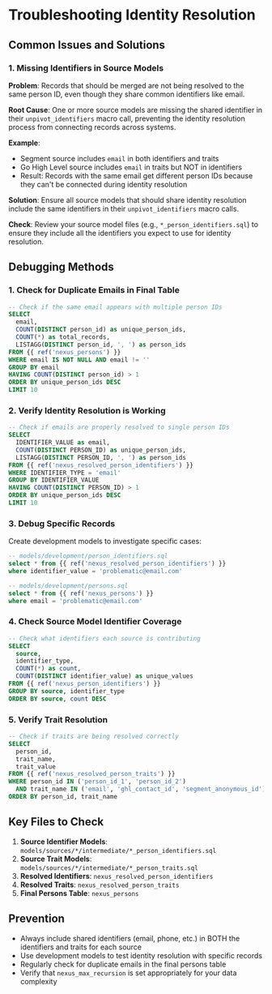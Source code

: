 # Troubleshooting Identity Resolution

## Common Issues and Solutions

### 1. Missing Identifiers in Source Models

**Problem**: Records that should be merged are not being resolved to the same
person ID, even though they share common identifiers like email.

**Root Cause**: One or more source models are missing the shared identifier in
their `unpivot_identifiers` macro call, preventing the identity resolution
process from connecting records across systems.

**Example**:

- Segment source includes `email` in both identifiers and traits
- Go High Level source includes `email` in traits but NOT in identifiers
- Result: Records with the same email get different person IDs because they
  can't be connected during identity resolution

**Solution**: Ensure all source models that should share identity resolution
include the same identifiers in their `unpivot_identifiers` macro calls.

**Check**: Review your source model files (e.g., `*_person_identifiers.sql`) to
ensure they include all the identifiers you expect to use for identity
resolution.

## Debugging Methods

### 1. Check for Duplicate Emails in Final Table

```sql
-- Check if the same email appears with multiple person IDs
SELECT
  email,
  COUNT(DISTINCT person_id) as unique_person_ids,
  COUNT(*) as total_records,
  LISTAGG(DISTINCT person_id, ', ') as person_ids
FROM {{ ref('nexus_persons') }}
WHERE email IS NOT NULL AND email != ''
GROUP BY email
HAVING COUNT(DISTINCT person_id) > 1
ORDER BY unique_person_ids DESC
LIMIT 10
```

### 2. Verify Identity Resolution is Working

```sql
-- Check if emails are properly resolved to single person IDs
SELECT
  IDENTIFIER_VALUE as email,
  COUNT(DISTINCT PERSON_ID) as unique_person_ids,
  LISTAGG(DISTINCT PERSON_ID, ', ') as person_ids
FROM {{ ref('nexus_resolved_person_identifiers') }}
WHERE IDENTIFIER_TYPE = 'email'
GROUP BY IDENTIFIER_VALUE
HAVING COUNT(DISTINCT PERSON_ID) > 1
ORDER BY unique_person_ids DESC
LIMIT 10
```

### 3. Debug Specific Records

Create development models to investigate specific cases:

```sql
-- models/development/person_identifiers.sql
select * from {{ ref('nexus_resolved_person_identifiers') }}
where identifier_value = 'problematic@email.com'
```

```sql
-- models/development/persons.sql
select * from {{ ref('nexus_persons') }}
where email = 'problematic@email.com'
```

### 4. Check Source Model Identifier Coverage

```sql
-- Check what identifiers each source is contributing
SELECT
  source,
  identifier_type,
  COUNT(*) as count,
  COUNT(DISTINCT identifier_value) as unique_values
FROM {{ ref('nexus_person_identifiers') }}
GROUP BY source, identifier_type
ORDER BY source, count DESC
```

### 5. Verify Trait Resolution

```sql
-- Check if traits are being resolved correctly
SELECT
  person_id,
  trait_name,
  trait_value
FROM {{ ref('nexus_resolved_person_traits') }}
WHERE person_id IN ('person_id_1', 'person_id_2')
  AND trait_name IN ('email', 'ghl_contact_id', 'segment_anonymous_id')
ORDER BY person_id, trait_name
```

## Key Files to Check

1. **Source Identifier Models**:
   `models/sources/*/intermediate/*_person_identifiers.sql`
2. **Source Trait Models**: `models/sources/*/intermediate/*_person_traits.sql`
3. **Resolved Identifiers**: `nexus_resolved_person_identifiers`
4. **Resolved Traits**: `nexus_resolved_person_traits`
5. **Final Persons Table**: `nexus_persons`

## Prevention

- Always include shared identifiers (email, phone, etc.) in BOTH the identifiers
  and traits for each source
- Use development models to test identity resolution with specific records
- Regularly check for duplicate emails in the final persons table
- Verify that `nexus_max_recursion` is set appropriately for your data
  complexity

